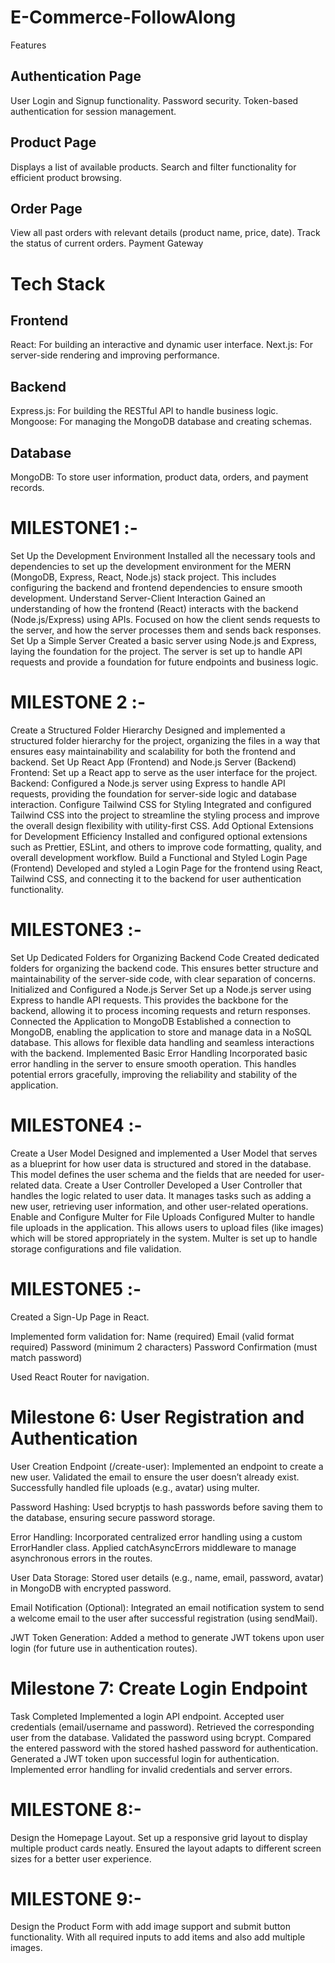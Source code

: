 # E-Commerce-FollowAlong
Features

## Authentication Page

User Login and Signup functionality.
Password security.
Token-based authentication for session management.
## Product Page

Displays a list of available products.
Search and filter functionality for efficient product browsing.
## Order Page

View all past orders with relevant details (product name, price, date).
Track the status of current orders.
Payment Gateway

# Tech Stack
## Frontend
React: For building an interactive and dynamic user interface.
Next.js: For server-side rendering and improving performance.
## Backend
Express.js: For building the RESTful API to handle business logic.
Mongoose: For managing the MongoDB database and creating schemas.
## Database
MongoDB: To store user information, product data, orders, and payment records.
# MILESTONE1 :-
Set Up the Development Environment Installed all the necessary tools and dependencies to set up the development environment for the MERN (MongoDB, Express, React, Node.js) stack project. This includes configuring the backend and frontend dependencies to ensure smooth development.
Understand Server-Client Interaction Gained an understanding of how the frontend (React) interacts with the backend (Node.js/Express) using APIs. Focused on how the client sends requests to the server, and how the server processes them and sends back responses.
Set Up a Simple Server Created a basic server using Node.js and Express, laying the foundation for the project. The server is set up to handle API requests and provide a foundation for future endpoints and business logic.
# MILESTONE 2 :-
Create a Structured Folder Hierarchy Designed and implemented a structured folder hierarchy for the project, organizing the files in a way that ensures easy maintainability and scalability for both the frontend and backend.
Set Up React App (Frontend) and Node.js Server (Backend) Frontend: Set up a React app to serve as the user interface for the project. Backend: Configured a Node.js server using Express to handle API requests, providing the foundation for server-side logic and database interaction.
Configure Tailwind CSS for Styling Integrated and configured Tailwind CSS into the project to streamline the styling process and improve the overall design flexibility with utility-first CSS.
Add Optional Extensions for Development Efficiency Installed and configured optional extensions such as Prettier, ESLint, and others to improve code formatting, quality, and overall development workflow.
Build a Functional and Styled Login Page (Frontend) Developed and styled a Login Page for the frontend using React, Tailwind CSS, and connecting it to the backend for user authentication functionality.
# MILESTONE3 :-
Set Up Dedicated Folders for Organizing Backend Code Created dedicated folders for organizing the backend code. This ensures better structure and maintainability of the server-side code, with clear separation of concerns.
Initialized and Configured a Node.js Server Set up a Node.js server using Express to handle API requests. This provides the backbone for the backend, allowing it to process incoming requests and return responses.
Connected the Application to MongoDB Established a connection to MongoDB, enabling the application to store and manage data in a NoSQL database. This allows for flexible data handling and seamless interactions with the backend.
Implemented Basic Error Handling Incorporated basic error handling in the server to ensure smooth operation. This handles potential errors gracefully, improving the reliability and stability of the application.
# MILESTONE4 :-
Create a User Model Designed and implemented a User Model that serves as a blueprint for how user data is structured and stored in the database. This model defines the user schema and the fields that are needed for user-related data.
Create a User Controller Developed a User Controller that handles the logic related to user data. It manages tasks such as adding a new user, retrieving user information, and other user-related operations.
Enable and Configure Multer for File Uploads Configured Multer to handle file uploads in the application. This allows users to upload files (like images) which will be stored appropriately in the system. Multer is set up to handle storage configurations and file validation.
# MILESTONE5 :-
Created a Sign-Up Page in React.

Implemented form validation for: Name (required) Email (valid format required) Password (minimum 2 characters) Password Confirmation (must match password)

Used React Router for navigation.

# Milestone 6: User Registration and Authentication
User Creation Endpoint (/create-user): Implemented an endpoint to create a new user. Validated the email to ensure the user doesn’t already exist. Successfully handled file uploads (e.g., avatar) using multer.

Password Hashing: Used bcryptjs to hash passwords before saving them to the database, ensuring secure password storage.

Error Handling: Incorporated centralized error handling using a custom ErrorHandler class. Applied catchAsyncErrors middleware to manage asynchronous errors in the routes.

User Data Storage: Stored user details (e.g., name, email, password, avatar) in MongoDB with encrypted password.

Email Notification (Optional): Integrated an email notification system to send a welcome email to the user after successful registration (using sendMail).

JWT Token Generation: Added a method to generate JWT tokens upon user login (for future use in authentication routes).

# Milestone 7: Create Login Endpoint
Task Completed 
Implemented a login API endpoint.
Accepted user credentials (email/username and password).
Retrieved the corresponding user from the database.
Validated the password using bcrypt.
Compared the entered password with the stored hashed password for authentication.
Generated a JWT token upon successful login for authentication.
Implemented error handling for invalid credentials and server errors.

# MILESTONE 8:-
Design the Homepage Layout. Set up a responsive grid layout to display multiple product cards neatly. Ensured the layout adapts to different screen sizes for a better user experience.

# MILESTONE 9:-
Design the Product Form with add image support and submit button functionality. With all required inputs to add items and also add multiple images.